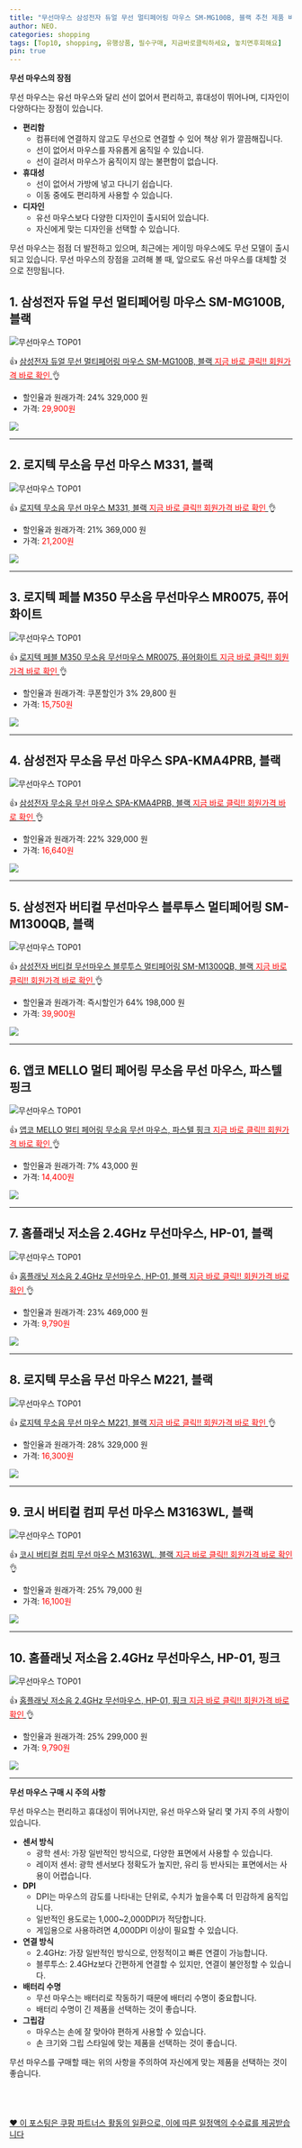 ```yaml
---
title: "무선마우스 삼성전자 듀얼 무선 멀티페어링 마우스 SM-MG100B, 블랙 추천 제품 비교 최저 가격 비교 장점 구매가이드"
author: NEO.
categories: shopping
tags: [Top10, shopping, 유행상품, 필수구매, 지금바로클릭하세요, 놓치면후회해요]
pin: true
---
```

**무선 마우스의 장점**

무선 마우스는 유선 마우스와 달리 선이 없어서 편리하고, 휴대성이 뛰어나며, 디자인이 다양하다는 장점이 있습니다.

* **편리함**
    * 컴퓨터에 연결하지 않고도 무선으로 연결할 수 있어 책상 위가 깔끔해집니다.
    * 선이 없어서 마우스를 자유롭게 움직일 수 있습니다.
    * 선이 걸려서 마우스가 움직이지 않는 불편함이 없습니다.
* **휴대성**
    * 선이 없어서 가방에 넣고 다니기 쉽습니다.
    * 이동 중에도 편리하게 사용할 수 있습니다.
* **디자인**
    * 유선 마우스보다 다양한 디자인이 출시되어 있습니다.
    * 자신에게 맞는 디자인을 선택할 수 있습니다.

무선 마우스는 점점 더 발전하고 있으며, 최근에는 게이밍 마우스에도 무선 모델이 출시되고 있습니다. 무선 마우스의 장점을 고려해 볼 때, 앞으로도 유선 마우스를 대체할 것으로 전망됩니다.

   

## 1. 삼성전자 듀얼 무선 멀티페어링 마우스 SM-MG100B, 블랙

![무선마우스 TOP01](https://thumbnail6.coupangcdn.com/thumbnails/remote/490x490ex/image/retail/images/2023/03/14/10/9/c00c0f09-e185-423c-900d-8cfb1c0c77fd.jpg)


👍 [삼성전자 듀얼 무선 멀티페어링 마우스 SM-MG100B, 블랙 <font color=red> 지금 바로 클릭!! 회원가격 바로 확인 </font> ](https://link.coupang.com/re/AFFSDP?lptag=AF3617701&subid=GithubCoopas&pageKey=7195842574&traceid=V0-153&itemId=18177775337&vendorItemId=85326903436) 👌 


- 할인율과 원래가격: 24%  329,000   원
- 가격: <span style='color:red'>29,900원</span>

[![](/discount_price.png)](https://link.coupang.com/re/AFFSDP?lptag=AF3617701&subid=GithubCoopas&pageKey=7195842574&traceid=V0-153&itemId=18177775337&vendorItemId=85326903436)

---


   

## 2. 로지텍 무소음 무선 마우스 M331, 블랙

![무선마우스 TOP01](https://thumbnail7.coupangcdn.com/thumbnails/remote/490x490ex/image/retail/images/2017/09/20/14/0/f835a3fd-057d-4ab2-b9fc-8c928c3bbfca.jpg)


👍 [로지텍 무소음 무선 마우스 M331, 블랙 <font color=red> 지금 바로 클릭!! 회원가격 바로 확인 </font> ](https://link.coupang.com/re/AFFSDP?lptag=AF3617701&subid=GithubCoopas&pageKey=6159950381&traceid=V0-153&itemId=11948008563&vendorItemId=3299873959) 👌 


- 할인율과 원래가격: 21%  369,000   원
- 가격: <span style='color:red'>21,200원</span>

[![](/discount_price.png)](https://link.coupang.com/re/AFFSDP?lptag=AF3617701&subid=GithubCoopas&pageKey=6159950381&traceid=V0-153&itemId=11948008563&vendorItemId=3299873959)

---


   

## 3. 로지텍 페블 M350 무소음 무선마우스 MR0075, 퓨어화이트

![무선마우스 TOP01](https://thumbnail9.coupangcdn.com/thumbnails/remote/490x490ex/image/retail/images/2019/06/13/11/2/74c64e35-0add-4e32-b47c-f3ed0cc6f5db.jpg)


👍 [로지텍 페블 M350 무소음 무선마우스 MR0075, 퓨어화이트 <font color=red> 지금 바로 클릭!! 회원가격 바로 확인 </font> ](https://link.coupang.com/re/AFFSDP?lptag=AF3617701&subid=GithubCoopas&pageKey=6048064153&traceid=V0-153&itemId=11077429094&vendorItemId=4917632026) 👌 


- 할인율과 원래가격: 쿠폰할인가 3%  29,800   원
- 가격: <span style='color:red'>15,750원</span>

[![](/discount_price.png)](https://link.coupang.com/re/AFFSDP?lptag=AF3617701&subid=GithubCoopas&pageKey=6048064153&traceid=V0-153&itemId=11077429094&vendorItemId=4917632026)

---


   

## 4. 삼성전자 무소음 무선 마우스 SPA-KMA4PRB, 블랙

![무선마우스 TOP01](https://thumbnail7.coupangcdn.com/thumbnails/remote/490x490ex/image/retail/images/8842436043618454-caa5d7f5-e380-45bb-826b-3b195621b218.jpg)


👍 [삼성전자 무소음 무선 마우스 SPA-KMA4PRB, 블랙 <font color=red> 지금 바로 클릭!! 회원가격 바로 확인 </font> ](https://link.coupang.com/re/AFFSDP?lptag=AF3617701&subid=GithubCoopas&pageKey=7121638436&traceid=V0-153&itemId=17832798839&vendorItemId=72944749083) 👌 


- 할인율과 원래가격: 22%  329,000   원
- 가격: <span style='color:red'>16,640원</span>

[![](/discount_price.png)](https://link.coupang.com/re/AFFSDP?lptag=AF3617701&subid=GithubCoopas&pageKey=7121638436&traceid=V0-153&itemId=17832798839&vendorItemId=72944749083)

---


   

## 5. 삼성전자 버티컬 무선마우스 블루투스 멀티페어링 SM-M1300QB, 블랙

![무선마우스 TOP01](https://thumbnail10.coupangcdn.com/thumbnails/remote/490x490ex/image/retail/images/2023/05/10/15/2/4d62e502-de04-4ed1-aaed-7c65501fc9b4.jpg)


👍 [삼성전자 버티컬 무선마우스 블루투스 멀티페어링 SM-M1300QB, 블랙 <font color=red> 지금 바로 클릭!! 회원가격 바로 확인 </font> ](https://link.coupang.com/re/AFFSDP?lptag=AF3617701&subid=GithubCoopas&pageKey=7325418422&traceid=V0-153&itemId=18796322719&vendorItemId=85927239216) 👌 


- 할인율과 원래가격: 즉시할인가 64%  198,000   원
- 가격: <span style='color:red'>39,900원</span>

[![](/discount_price.png)](https://link.coupang.com/re/AFFSDP?lptag=AF3617701&subid=GithubCoopas&pageKey=7325418422&traceid=V0-153&itemId=18796322719&vendorItemId=85927239216)

---


   

## 6. 앱코 MELLO 멀티 페어링 무소음 무선 마우스, 파스텔 핑크

![무선마우스 TOP01](https://thumbnail6.coupangcdn.com/thumbnails/remote/490x490ex/image/retail/images/2023/09/14/10/0/dfa25faa-1e5b-41b4-b9f4-4e5fbdb17358.jpg)


👍 [앱코 MELLO 멀티 페어링 무소음 무선 마우스, 파스텔 핑크 <font color=red> 지금 바로 클릭!! 회원가격 바로 확인 </font> ](https://link.coupang.com/re/AFFSDP?lptag=AF3617701&subid=GithubCoopas&pageKey=7575768470&traceid=V0-153&itemId=20088920439&vendorItemId=87184322276) 👌 


- 할인율과 원래가격: 7%  43,000   원
- 가격: <span style='color:red'>14,400원</span>

[![](/discount_price.png)](https://link.coupang.com/re/AFFSDP?lptag=AF3617701&subid=GithubCoopas&pageKey=7575768470&traceid=V0-153&itemId=20088920439&vendorItemId=87184322276)

---


   

## 7. 홈플래닛 저소음 2.4GHz 무선마우스, HP-01, 블랙

![무선마우스 TOP01](https://thumbnail7.coupangcdn.com/thumbnails/remote/490x490ex/image/retail/images/256139783543215-3693700b-f076-4244-a452-30029442de60.jpg)


👍 [홈플래닛 저소음 2.4GHz 무선마우스, HP-01, 블랙 <font color=red> 지금 바로 클릭!! 회원가격 바로 확인 </font> ](https://link.coupang.com/re/AFFSDP?lptag=AF3617701&subid=GithubCoopas&pageKey=310774469&traceid=V0-153&itemId=980281605&vendorItemId=5397453085) 👌 


- 할인율과 원래가격: 23%  469,000   원
- 가격: <span style='color:red'>9,790원</span>

[![](/discount_price.png)](https://link.coupang.com/re/AFFSDP?lptag=AF3617701&subid=GithubCoopas&pageKey=310774469&traceid=V0-153&itemId=980281605&vendorItemId=5397453085)

---


   

## 8. 로지텍 무소음 무선 마우스 M221, 블랙

![무선마우스 TOP01](https://thumbnail8.coupangcdn.com/thumbnails/remote/490x490ex/image/retail/images/2017/09/20/14/0/c43239a3-2fd7-4157-ae64-ca1f1a961103.jpg)


👍 [로지텍 무소음 무선 마우스 M221, 블랙 <font color=red> 지금 바로 클릭!! 회원가격 바로 확인 </font> ](https://link.coupang.com/re/AFFSDP?lptag=AF3617701&subid=GithubCoopas&pageKey=5673718480&traceid=V0-153&itemId=9187582682&vendorItemId=3299873958) 👌 


- 할인율과 원래가격: 28%  329,000   원
- 가격: <span style='color:red'>16,300원</span>

[![](/discount_price.png)](https://link.coupang.com/re/AFFSDP?lptag=AF3617701&subid=GithubCoopas&pageKey=5673718480&traceid=V0-153&itemId=9187582682&vendorItemId=3299873958)

---


   

## 9. 코시 버티컬 컴피 무선 마우스 M3163WL, 블랙

![무선마우스 TOP01](https://thumbnail6.coupangcdn.com/thumbnails/remote/490x490ex/image/retail/images/2017/10/17/16/9/22ea5852-e569-40bd-abfe-f5b69f1d3417.jpg)


👍 [코시 버티컬 컴피 무선 마우스 M3163WL, 블랙 <font color=red> 지금 바로 클릭!! 회원가격 바로 확인 </font> ](https://link.coupang.com/re/AFFSDP?lptag=AF3617701&subid=GithubCoopas&pageKey=41612651&traceid=V0-153&itemId=151508896&vendorItemId=3349152716) 👌 


- 할인율과 원래가격: 25%  79,000   원
- 가격: <span style='color:red'>16,100원</span>

[![](/discount_price.png)](https://link.coupang.com/re/AFFSDP?lptag=AF3617701&subid=GithubCoopas&pageKey=41612651&traceid=V0-153&itemId=151508896&vendorItemId=3349152716)

---


   

## 10. 홈플래닛 저소음 2.4GHz 무선마우스, HP-01, 핑크

![무선마우스 TOP01](https://thumbnail8.coupangcdn.com/thumbnails/remote/490x490ex/image/retail/images/8507414525401410-af34332b-04fb-44fe-80bb-13cfde12fa09.jpg)


👍 [홈플래닛 저소음 2.4GHz 무선마우스, HP-01, 핑크 <font color=red> 지금 바로 클릭!! 회원가격 바로 확인 </font> ](https://link.coupang.com/re/AFFSDP?lptag=AF3617701&subid=GithubCoopas&pageKey=310774469&traceid=V0-153&itemId=17127962093&vendorItemId=84301151141) 👌 


- 할인율과 원래가격: 25%  299,000   원
- 가격: <span style='color:red'>9,790원</span>

[![](/discount_price.png)](https://link.coupang.com/re/AFFSDP?lptag=AF3617701&subid=GithubCoopas&pageKey=310774469&traceid=V0-153&itemId=17127962093&vendorItemId=84301151141)

---
**무선 마우스 구매 시 주의 사항**

무선 마우스는 편리하고 휴대성이 뛰어나지만, 유선 마우스와 달리 몇 가지 주의 사항이 있습니다.

* **센서 방식**
    * 광학 센서: 가장 일반적인 방식으로, 다양한 표면에서 사용할 수 있습니다.
    * 레이저 센서: 광학 센서보다 정확도가 높지만, 유리 등 반사되는 표면에서는 사용이 어렵습니다.
* **DPI**
    * DPI는 마우스의 감도를 나타내는 단위로, 수치가 높을수록 더 민감하게 움직입니다.
    * 일반적인 용도로는 1,000~2,000DPI가 적당합니다.
    * 게임용으로 사용하려면 4,000DPI 이상이 필요할 수 있습니다.
* **연결 방식**
    * 2.4GHz: 가장 일반적인 방식으로, 안정적이고 빠른 연결이 가능합니다.
    * 블루투스: 2.4GHz보다 간편하게 연결할 수 있지만, 연결이 불안정할 수 있습니다.
* **배터리 수명**
    * 무선 마우스는 배터리로 작동하기 때문에 배터리 수명이 중요합니다.
    * 배터리 수명이 긴 제품을 선택하는 것이 좋습니다.
* **그립감**
    * 마우스는 손에 잘 맞아야 편하게 사용할 수 있습니다.
    * 손 크기와 그립 스타일에 맞는 제품을 선택하는 것이 좋습니다.

무선 마우스를 구매할 때는 위의 사항을 주의하여 자신에게 맞는 제품을 선택하는 것이 좋습니다.<br><br><br><br><br> [ ❤  이 포스팅은 쿠팡 파트너스 활동의 일환으로, 이에 따른 일정액의 수수료를 제공받습니다](https://link.coupang.com/a/bcEFyh)